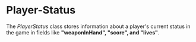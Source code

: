 # Player-Status

The *PlayerStatus* class stores information about a player's current status in the game in fields like **"weaponInHand", "score", and "lives"**.
